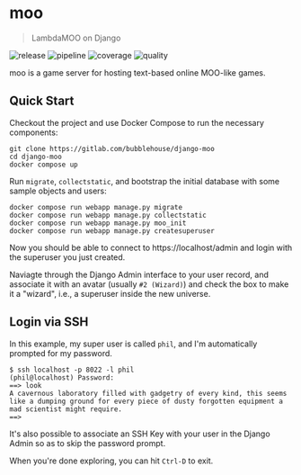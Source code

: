 # moo
> LambdaMOO on Django

![release](https://gitlab.com/bubblehouse/django-moo/-/badges/release.svg)
![pipeline](https://gitlab.com/bubblehouse/django-moo/badges/main/pipeline.svg?ignore_skipped=true&job=test)
![coverage](https://gitlab.com/bubblehouse/django-moo/badges/main/coverage.svg?job=test)
![quality](https://bubblehouse.gitlab.io/django-moo/badges/lint.svg)

moo is a game server for hosting text-based online MOO-like games.

## Quick Start
Checkout the project and use Docker Compose to run the necessary components:

    git clone https://gitlab.com/bubblehouse/django-moo
    cd django-moo
    docker compose up

Run `migrate`, `collectstatic`, and bootstrap the initial database with some sample objects and users:

    docker compose run webapp manage.py migrate
    docker compose run webapp manage.py collectstatic
    docker compose run webapp manage.py moo_init
    docker compose run webapp manage.py createsuperuser

Now you should be able to connect to https://localhost/admin and login with the superuser you just created.

Naviagte through the Django Admin interface to your user record, and associate it with an avatar (usually `#2 (Wizard)`) and check the box to make it a "wizard", i.e., a superuser inside the new universe.

## Login via SSH

In this example, my super user is called `phil`, and I'm automatically prompted for my password.

    $ ssh localhost -p 8022 -l phil
    (phil@localhost) Password:
    ==> look
    A cavernous laboratory filled with gadgetry of every kind, this seems like a dumping ground for every piece of dusty forgotten equipment a mad scientist might require.
    ==>

It's also possible to associate an SSH Key with your user in the Django Admin so as to skip the password prompt.

When you're done exploring, you can hit `Ctrl-D` to exit.
